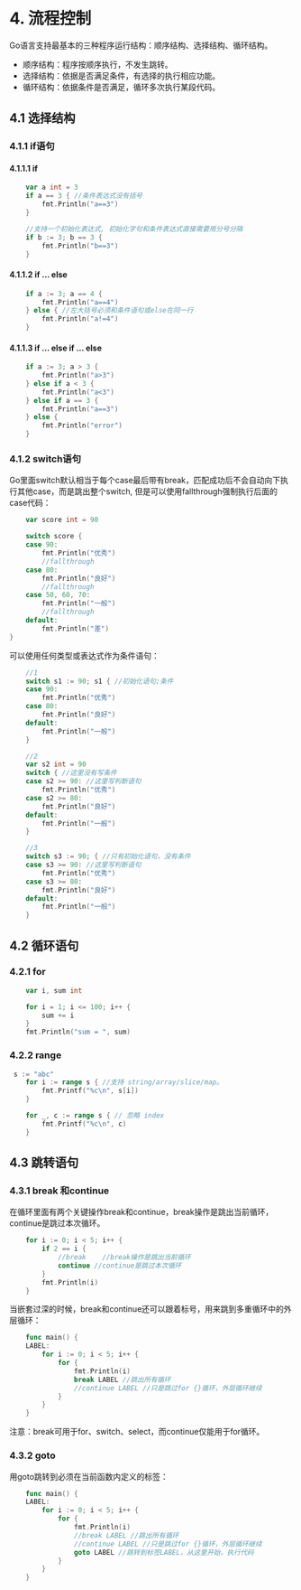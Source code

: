 # 4. 流程控制
  Go语言支持最基本的三种程序运行结构：顺序结构、选择结构、循环结构。
- 顺序结构：程序按顺序执行，不发生跳转。
- 选择结构：依据是否满足条件，有选择的执行相应功能。
- 循环结构：依据条件是否满足，循环多次执行某段代码。
## 4.1 选择结构
### 4.1.1 if语句
#### 4.1.1.1 if
```go
    var a int = 3
    if a == 3 { //条件表达式没有括号
        fmt.Println("a==3")
    }

    //支持一个初始化表达式, 初始化字句和条件表达式直接需要用分号分隔
    if b := 3; b == 3 {
        fmt.Println("b==3")
    }
```
#### 4.1.1.2 if … else
```go
    if a := 3; a == 4 {
        fmt.Println("a==4")
    } else { //左大括号必须和条件语句或else在同一行
        fmt.Println("a!=4")
    }
```
#### 4.1.1.3 if … else if … else
```go
    if a := 3; a > 3 {
        fmt.Println("a>3")
    } else if a < 3 {
        fmt.Println("a<3")
    } else if a == 3 {
        fmt.Println("a==3")
    } else {
        fmt.Println("error")
    }
```
### 4.1.2 switch语句
  Go里面switch默认相当于每个case最后带有break，匹配成功后不会自动向下执行其他case，而是跳出整个switch, 但是可以使用fallthrough强制执行后面的case代码：
```go
    var score int = 90

    switch score {
    case 90:
        fmt.Println("优秀")
        //fallthrough
    case 80:
        fmt.Println("良好")
        //fallthrough
    case 50, 60, 70:
        fmt.Println("一般")
        //fallthrough
    default:
        fmt.Println("差")
}
```
  可以使用任何类型或表达式作为条件语句：
```go
    //1
    switch s1 := 90; s1 { //初始化语句;条件
    case 90:
        fmt.Println("优秀")
    case 80:
        fmt.Println("良好")
    default:
        fmt.Println("一般")
    }

    //2
    var s2 int = 90
    switch { //这里没有写条件
    case s2 >= 90: //这里写判断语句
        fmt.Println("优秀")
    case s2 >= 80:
        fmt.Println("良好")
    default:
        fmt.Println("一般")
    }

    //3
    switch s3 := 90; { //只有初始化语句，没有条件
    case s3 >= 90: //这里写判断语句
        fmt.Println("优秀")
    case s3 >= 80:
        fmt.Println("良好")
    default:
        fmt.Println("一般")
    }
```
## 4.2 循环语句
### 4.2.1 for
```go
    var i, sum int

    for i = 1; i <= 100; i++ {
        sum += i
    }
    fmt.Println("sum = ", sum)
```
### 4.2.2 range
```go
 s := "abc"
    for i := range s { //支持 string/array/slice/map。
        fmt.Printf("%c\n", s[i])
    }

    for _, c := range s { // 忽略 index
        fmt.Printf("%c\n", c)
    }
```
## 4.3 跳转语句
### 4.3.1 break 和continue
  在循环里面有两个关键操作break和continue，break操作是跳出当前循环，continue是跳过本次循环。
```go
    for i := 0; i < 5; i++ {
        if 2 == i {
            //break    //break操作是跳出当前循环
            continue //continue是跳过本次循环
        }
        fmt.Println(i)
    }
```
  当嵌套过深的时候，break和continue还可以跟着标号，用来跳到多重循环中的外层循环：
```go
    func main() {
    LABEL:
        for i := 0; i < 5; i++ {
            for {
                fmt.Println(i)
                break LABEL //跳出所有循环
                //continue LABEL //只是跳过for {}循环，外层循环继续
            }
        }
    }
```
  注意：break可⽤于for、switch、select，⽽continue仅能⽤于for循环。
### 4.3.2 goto
  用goto跳转到必须在当前函数内定义的标签：
```go
    func main() {
    LABEL:
        for i := 0; i < 5; i++ {
            for {
                fmt.Println(i)
                //break LABEL //跳出所有循环
                //continue LABEL //只是跳过for {}循环，外层循环继续
                goto LABEL //跳转到标签LABEL，从这里开始，执行代码
            }
        }
    }
```

